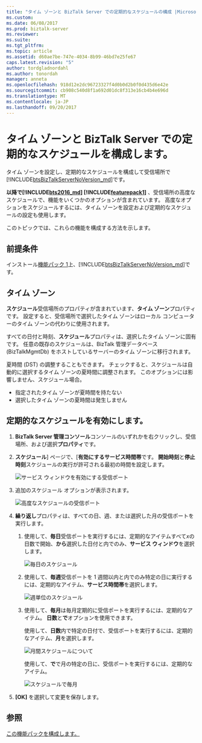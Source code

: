 ```yaml
---
title: "タイム ゾーンと BizTalk Server での定期的なスケジュールの構成 |Microsoft ドキュメント"
ms.custom: 
ms.date: 06/08/2017
ms.prod: biztalk-server
ms.reviewer: 
ms.suite: 
ms.tgt_pltfrm: 
ms.topic: article
ms.assetid: d60ae7be-747e-4034-8b99-46bd7e25fe67
caps.latest.revision: "5"
author: tordgladnordahl
ms.author: tonordah
manager: anneta
ms.openlocfilehash: 918d12e2dc96723327f4d0b0d2b0f0d435d6e42e
ms.sourcegitcommit: cb908c540d8f1a692d01dc8f313e16cb4b4e696d
ms.translationtype: MT
ms.contentlocale: ja-JP
ms.lasthandoff: 09/20/2017
---
```

# <a name="configure-the-time-zone-and-recurrence-scheduling-in-biztalk-server"></a>タイム ゾーンと BizTalk Server での定期的なスケジュールを構成します。
タイム ゾーンを設定し、定期的なスケジュールを構成して受信場所で[!INCLUDE[btsBizTalkServerNoVersion_md](../includes/btsbiztalkservernoversion-md.md)]です。 

**以降で[!INCLUDE[bts2016_md](../includes/bts2016-md.md)] [!INCLUDE[featurepack1](../includes/featurepack1.md)]** 、受信場所の高度なスケジュールで、機能をいくつかのオプションが含まれています。 高度なオプションをスケジュールするには、タイム ゾーンを設定および定期的なスケジュールの設定も使用します。

このトピックでは、これらの機能を構成する方法を示します。

## <a name="prerequisites"></a>前提条件
インストール[機能パック 1](https://www.microsoft.com/download/details.aspx?id=55100)上、[!INCLUDE[btsBizTalkServerNoVersion_md](../includes/btsbiztalkservernoversion-md.md)]です。

## <a name="time-zone"></a>タイム ゾーン

**スケジュール**受信場所のプロパティが含まれています、**タイム ゾーン**プロパティです。 設定すると、受信場所で選択したタイム ゾーンはローカル コンピューターのタイム ゾーンの代わりに使用されます。 

すべての日付と時刻、**スケジュール**プロパティは、選択したタイム ゾーンに固有です。 任意の既存のスケジュールは、BizTalk 管理データベース (BizTalkMgmtDb) をホストしているサーバーのタイム ゾーンに移行されます。 

夏時間 (DST) の調整することもできます。 チェックすると、スケジュールは自動的に選択するタイム ゾーンの夏時間に調整されます。 このオプションには影響しません、スケジュール場合。

* 指定されたタイム ゾーンが夏時間を持たない
* 選択したタイム ゾーンの夏時間は発生しません

## <a name="enable-recurrence-schedule"></a>定期的なスケジュールを有効にします。
1. **BizTalk Server 管理コンソール**コンソールのいずれかを右クリックし、受信場所、および選択**プロパティ**です。 
2. **スケジュール**] ページで、[**有効にするサービス時間帯**です。 **開始時刻**と**停止時刻**スケジュールの実行が許可される最初の時間を設定します。

    ![サービス ウィンドウを有効にする受信ポート](../core/media/enable-service-windows-for-receive-port.PNG)

3. 追加のスケジュール オプションが表示されます。

    ![高度なスケジュールの受信ポート](../core/media/advanced-scheduling-for-receive-port.PNG)

4. **繰り返し**プロパティは、すべての日、週、または選択した月の受信ポートを実行します。 

    1. 使用して、**毎日**受信ポートを実行するには、定期的なアイテムすべて*x*の日数で開始、**から**選択した日付と内でのみ、**サービス ウィンドウ**を選択します。

        ![毎日のスケジュール](../core/media/daily-shcedule.png)

    2. 使用して、**毎週**受信ポートを 1 週間以内と内でのみ特定の日に実行するには、定期的なアイテム、**サービス時間帯**を選択します。 

        ![週単位のスケジュール](../core/media/weekly-shcedule.png)

    3. 使用して、**毎月**は毎月定期的に受信ポートを実行するには、定期的なアイテム。 **日数**と**で**オプションを使用できます。 
    
        使用して、**日数**内で特定の日付で、受信ポートを実行するには、定期的なアイテム、**月**を選択します。 

        ![月間スケジュールについて](../core/media/monthly-shcedule.PNG)

        使用して、**で**で月の特定の日に、受信ポートを実行するには、定期的なアイテム。

        ![スケジュールで毎月](../core/media/monthly-on-shcedule.PNG)

5. **[OK]** を選択して変更を保存します。 

## <a name="see-also"></a>参照
[この機能パックを構成します。](../core/configure-the-feature-pack.md)